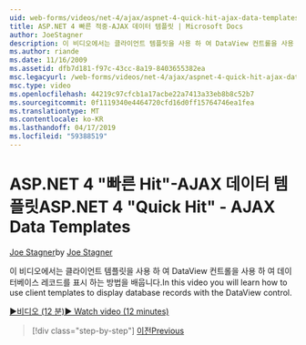 ```yaml
---
uid: web-forms/videos/net-4/ajax/aspnet-4-quick-hit-ajax-data-templates
title: ASP.NET 4 빠른 적중-AJAX 데이터 템플릿 | Microsoft Docs
author: JoeStagner
description: 이 비디오에서는 클라이언트 템플릿을 사용 하 여 DataView 컨트롤을 사용 하 여 데이터베이스 레코드를 표시 하는 방법을 배웁니다.
ms.author: riande
ms.date: 11/16/2009
ms.assetid: dfb7d181-f97c-43cc-8a19-8403655382ea
msc.legacyurl: /web-forms/videos/net-4/ajax/aspnet-4-quick-hit-ajax-data-templates
msc.type: video
ms.openlocfilehash: 44219c97cfcb1a17acbe22a7413a33eb8b8c52b7
ms.sourcegitcommit: 0f1119340e4464720cfd16d0ff15764746ea1fea
ms.translationtype: MT
ms.contentlocale: ko-KR
ms.lasthandoff: 04/17/2019
ms.locfileid: "59388519"
---
```

# <a name="aspnet-4-quick-hit---ajax-data-templates"></a><span data-ttu-id="7a310-103">ASP.NET 4 "빠른 Hit"-AJAX 데이터 템플릿</span><span class="sxs-lookup"><span data-stu-id="7a310-103">ASP.NET 4 "Quick Hit" - AJAX Data Templates</span></span>

<span data-ttu-id="7a310-104">[Joe Stagner](https://github.com/JoeStagner)</span><span class="sxs-lookup"><span data-stu-id="7a310-104">by [Joe Stagner](https://github.com/JoeStagner)</span></span>

<span data-ttu-id="7a310-105">이 비디오에서는 클라이언트 템플릿을 사용 하 여 DataView 컨트롤을 사용 하 여 데이터베이스 레코드를 표시 하는 방법을 배웁니다.</span><span class="sxs-lookup"><span data-stu-id="7a310-105">In this video you will learn how to use client templates to display database records with the DataView control.</span></span> 

[<span data-ttu-id="7a310-106">&#9654;비디오 (12 분)</span><span class="sxs-lookup"><span data-stu-id="7a310-106">&#9654; Watch video (12 minutes)</span></span>](https://channel9.msdn.com/Blogs/ASP-NET-Site-Videos/aspnet-4-quick-hit-ajax-data-templates)

> [!div class="step-by-step"]
> [<span data-ttu-id="7a310-107">이전</span><span class="sxs-lookup"><span data-stu-id="7a310-107">Previous</span></span>](aspnet-4-quick-hit-jquery-syntax-for-microsoft-ajax.md)
